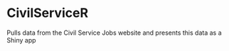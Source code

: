 # CivilServiceR
Pulls data from the Civil Service Jobs website and presents this data as a Shiny app
